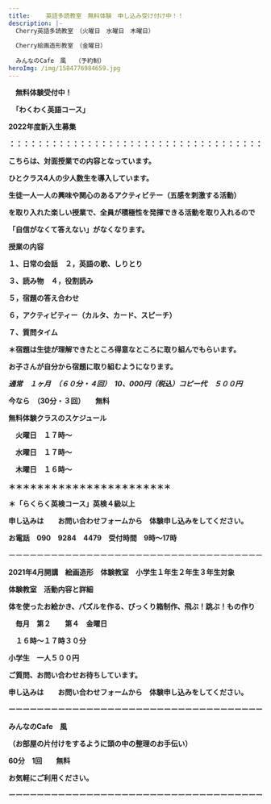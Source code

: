```yaml
---
title: 　　英語多読教室　無料体験　申し込み受け付け中！！　
description: |-
  Cherry英語多読教室　（火曜日　水曜日　木曜日）　
  　　　
  Cherry絵画造形教室　（金曜日）
  　　
  みんなのCafe　風　　（予約制）
heroImg: /img/1584776984659.jpg
---
```

　**無料体験受付中！**

　**「わくわく英語コース」**

**2022年度新入生募集**

**：：：：：：：：：：：：：：：：：：：：：：：：：：：：：：：：：：：：**

**こちらは、対面授業での内容となっています。**

**ひとクラス4人の少人数生を導入しています。**

**生徒一人一人の興味や関心のあるアクティビテー（五感を刺激する活動）**

**を取り入れた楽しい授業で、全員が積極性を発揮できる活動を取り入れるので**

**「自信がなくて答えない」がなくなります。**

**授業の内容**

**１、日常の会話　２，英語の歌、しりとり**　

**３、読み物　４，役割読み**　

**５，宿題の答え合わせ**　

**６，アクティビティー（カルタ、カード、スピーチ）**

**７、質問タイム**

**＊宿題は生徒が理解できたところ得意なところに取り組んでもらいます。**

**お子さんが自分から宿題に取り組むようになります。**

***通常　１ヶ月　（６０分・４回）　10、000円（税込）コピー代　５００円***

**今なら　（30分・３回）　　無料**　

**無料体験クラスのスケジュール**

　**火曜日　１７時～**

　**水曜日　１７時～**　

　**木曜日　１６時～**

**＊＊＊＊＊＊＊＊＊＊＊＊＊＊＊＊＊＊＊＊＊＊＊**

**＊「らくらく英検コース」英検４級以上**

**申し込みは　　お問い合わせフォームから　体験申し込みをしてください。**

**お電話　090　9284　4479　受付時間　9時～17時**

ーーーーーーーーーーーーーーーーーーーーーーーーーーーーーーーーーーーー

**2021年4月開講　絵画造形　体験教室　小学生１年生２年生３年生対象**

**体験教室　活動内容と詳細**

**体を使ったお絵かき、パズルを作る、びっくり箱制作、飛ぶ！跳ぶ！もの作り**

　**毎月　第２　　第４　金曜日**

　**１６時～１７時３０分**

**小学生　一人５００円**

**ご質問、お問い合わせお待ちしています。**

**申し込みは　　お問い合わせフォームから　体験申し込みをしてください。**

**ーーーーーーーーーーーーーーーーーーーーーーーーーーーーーーーーーーーー**

**みんなのCafe　風**　　

**（お部屋の片付けをするように頭の中の整理のお手伝い）**

**60分　1回　　無料**　

**お気軽にご利用ください。**　　　　　　　　　　　　　　　　　　　　　　　　　　　　　　　　　　　　　　　　　　　　　　　　　　　　　　　　　　　　　　　　　　　　　　　　　　　　　　　　　　　　　　　　　　　　　　　　　　　　　　　　　　　　　　　　　　　　　　　　　　　　　　　　　　　　　　　　　　　　　　　　　　　　　　　　　　　　　　　　　　　　　　　　　　　　　　　　　　　　　　　　　　　　　　　　　　　　　　　　　　　　　　　　　　　　　　　　　　　　　　　　　　　　　　　　　　　　　　　　　　　　　　　　　　　　　　　　　　　　　　　　　　　　　　　　　　　　　　　　　　　　　　　　　　　　　　　　　　　　　　　　　　　　　　　　　　　　　　　　　　　　　　　　　　　　　　　　　　　　　　　　　　　　　　　　　　　　　　　　　　　　　　　　　　　　

**ーーーーーーーーーーーーーーーーーーーーーーーーーーーーーーーーーーーー**